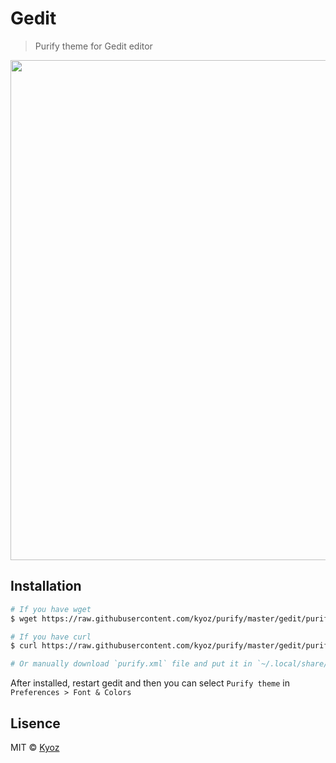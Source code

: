 # Gedit
> Purify theme for Gedit editor

<p align="center">
  <img src="https://i.imgur.com/qDdmDR1.png" width="800px">
</p>

## Installation

```sh
# If you have wget
$ wget https://raw.githubusercontent.com/kyoz/purify/master/gedit/purify.xml -O ~/.local/share/gedit/styles/purify.xml

# If you have curl
$ curl https://raw.githubusercontent.com/kyoz/purify/master/gedit/purify.xml --output ~/.local/share/gedit/styles/purify.xml

# Or manually download `purify.xml` file and put it in `~/.local/share/gedit/styles/purify.xml`;
```

After installed, restart gedit and then you can select `Purify theme` in `Preferences > Font & Colors`

## Lisence
MIT © [Kyoz](mailto:banminkyoz@gmail.com)
